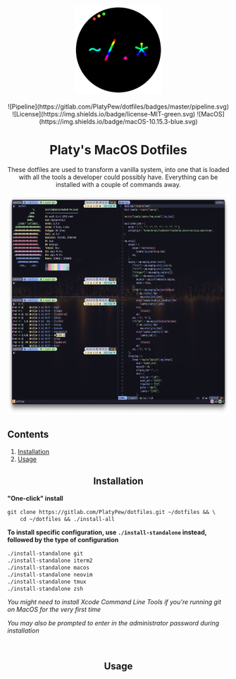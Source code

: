 <div align="center">
    <img width="200" height="200" src="images/logo_circle.png"/>
    <br/>
    <br/>
    ![Pipeline](https://gitlab.com/PlatyPew/dotfiles/badges/master/pipeline.svg)
    <br/>
    ![License](https://img.shields.io/badge/license-MIT-green.svg)
    ![MacOS](https://img.shields.io/badge/macOS-10.15.3-blue.svg)
    <br/>
    <h1>Platy's MacOS Dotfiles</h1>
    <p>These dotfiles are used to transform a vanilla system, into one that is loaded with all the tools a developer could possibly have. Everything can be installed with a couple of commands away.</p>
    <img width="800" height="500" src="images/money_shot.png"/>
    <br/>
</div>

## Contents 
1. [Installation](#installation)
2. [Usage](#usage)

<div align="center">
    <h2>Installation</h2>
</div>

**"One-click" install**
```
git clone https://gitlab.com/PlatyPew/dotfiles.git ~/dotfiles && \
    cd ~/dotfiles && ./install-all
```

**To install specific configuration, use `./install-standalone` instead, followed by the type of configuration**
```
./install-standalone git
./install-standalone iterm2
./install-standalone macos
./install-standalone neovim
./install-standalone tmux
./install-standalone zsh
```

_You might need to install Xcode Command Line Tools if you're running git on MacOS for the very first time_

_You may also be prompted to enter in the administrator password during installation_

<br/>
<div align="center">
    <h2>Usage</h2>
</div>

